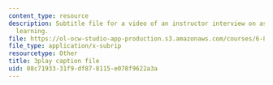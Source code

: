 ```yaml
---
content_type: resource
description: Subtitle file for a video of an instructor interview on assessing student's
  learning.
file: https://ol-ocw-studio-app-production.s3.amazonaws.com/courses/6-811-principles-and-practice-of-assistive-technology-fall-2014/08c7193331f9df878115e078f9622a3a_ZjLZ_P8svSY.srt
file_type: application/x-subrip
resourcetype: Other
title: 3play caption file
uid: 08c71933-31f9-df87-8115-e078f9622a3a
---
```


